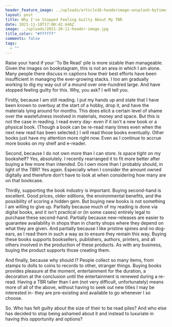 ```yaml
---
header_feature_image: ../uploads/article16-headerimage-unsplash-bytimwildsmith-.jfif
layout: post
title: Why I've Stopped Feeling Guilty About My TBR
date: 2021-11-10T17:00:42.646Z
image: ../uploads/2021-10-11-header-image.jpg
title_color: "#ffffff"
comments: false
tags:
  - ""
---
```

Raise your hand if your 'To Be Read' pile is more sizable than manageable. Given the images on bookstagram, this is not an area in which I am alone. Many people there discuss in captions how their best efforts have been insufficient in managing the ever-growing stacks. I too am gradually working to dig my way out of a mound over one-hundred large. And have stopped feeling guilty for this. Why, you ask? I will tell you.

Firstly, because I am still reading. I put my hands up and state that I have been known to overbuy at the start of a hobby, drop it, and have the materials lying around for months. This does elicit a certain level of shame over the wastefulness involved in materials, money and space. But this is not the case in reading. I read every day- even if it isn't a new book or a physical book. (Though a book can be re-read many times even when the next new read has been selected.) I will read those books eventually. Other books just have my attention more right now. Even as I continue to accrue more books on my shelf and e-reader.

Second, because I do not own more than I can store. Is space tight on my bookshelf? Yes, absolutely. I recently rearranged it to fit more better after buying a few more than intended. Do I own more than I probably should, in light of the TBR? Yes again. Especially when I consider the amount owned digitally and therefore don't have to look at when considering how many are on that bookcase.

Thirdly, supporting the book industry is important. Buying second-hand is excellent. Good prices, older editions, the environmental benefits, and the possibility of scoring a hidden gem. But buying new books is not something I am willing to give up. Partially because much of my reading is done via digital books, and it isn't practical or (in some cases) entirely legal to purchase these second-hand. Partially because new-releases are easier to guarantee availability in shops than in charity shops where they depend on what they are given. And partially because I like pristine spines and no dog-ears, as I read them in such a way as to ensure they remain this way. Buying these books supports booksellers, publishers, authors, printers, and all others involved in the production of these products. As with any business, buying the product supports those creating them.

And finally, because why should I? People collect so many items, from stamps to dolls to coins to records to other, stranger things. Buying books provides pleasure at the moment, entertainment for the duration, a decoration at the conclusion until the entertainment is renewed during a re-read. Having a TBR taller than I am (not very difficult, unfortunately) means more of all of the above, without having to seek out new titles I may be interested in- they are pre-existing and available to go whenever I so choose.

So. Who has felt guilty about the size of their to be read piles? And who else has decided to stop being ashamed about it and instead to luxuriate in having this opportunity and options?